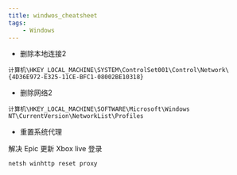 ```yaml
---
title: windwos_cheatsheet
tags:
	- Windows
---
```



- 删除本地连接2
```
计算机\HKEY_LOCAL_MACHINE\SYSTEM\ControlSet001\Control\Network\{4D36E972-E325-11CE-BFC1-08002BE10318}
```

- 删除网络2
```
计算机\HKEY_LOCAL_MACHINE\SOFTWARE\Microsoft\Windows NT\CurrentVersion\NetworkList\Profiles
```


- 重置系统代理

解决 Epic 更新 Xbox live 登录

```
netsh winhttp reset proxy
```